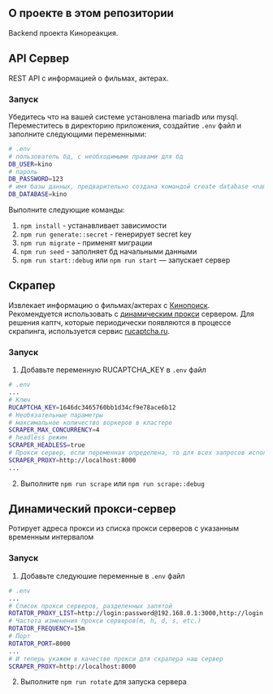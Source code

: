 ## О проекте в этом репозитории

Backend проекта Кинореакция. 

## API Сервер

REST API с информацией о фильмах, актерах.

### Запуск

Убедитесь что на вашей системе установлена mariadb или mysql.<br/>
Переместитесь в директорию приложения, создайтие `.env` файл и заполните следующими переменными:
```sh
# .env
# пользователь бд, с необходимыми правами для бд
DB_USER=kino
# пароль
DB_PASSWORD=123
# имя базы данных, предварительно создана командой create database <name>; в mysql cli
DB_DATABASE=kino
```

Выполните следующие команды:
1. `npm install` - устанавливает зависимости 
2. `npm run generate::secret` - генерирует secret key
3. `npm run migrate` - применят миграции
4. `npm run seed` - заполняет бд начальными данными
5. `npm run start::debug` или `npm run start` — запускает сервер

## Скрапер
Извлекает информацию о фильмах/актерах с [Кинопоиск](https://kinopoisk.ru). Рекомендуется использовать с <a href="#динамический-прокси-сервер">динамическим прокси</a> сервером. Для решения каптч, которые периодически появляются в процессе скрапинга, используется сервис [rucaptcha.ru](https://rucaptcha.ru).

### Запуск
1. Добавьте переменную RUCAPTCHA_KEY в `.env` файл
```sh
# .env
...
# Ключ
RUCAPTCHA_KEY=1646dc3465760bb1d34cf9e78ace6b12
# Необязательные параметры
# максимальное количество воркеров в кластере
SCRAPER_MAX_CONCURRENCY=4
# headless режим
SCRAPER_HEADLESS=true
# Прокси сервер, если переменная определена, то для всех запросов используется прокси, может быть в формате http://login:password@address
SCRAPER_PROXY=http://localhost:8000
...
```
2. Выполните `npm run scrape` или `npm run scrape::debug`

## Динамический прокси-сервер
Ротирует адреса прокси из списка прокси серверов с указанным временным интервалом
### Запуск
1. Добавьте следуюшие переменные в `.env` файл
```sh
# .env
...
# Список прокси серверов, разделенных запятой
ROTATOR_PROXY_LIST=http://login:password@192.168.0.1:3000,http://login:password@192.168.0.2:3001,http://login:password@192.168.0.2:3002
# Частота изменения прокси серверов(m, h, d, s, etc.)
ROTATOR_FREQUENCY=15m
# Порт
ROTATOR_PORT=8000
...
# И теперь укажем в качестве прокси для скрапера наш сервер
SCRAPER_PROXY=http://localhost:8000

```
2. Выполните `npm run rotate` для запуска сервера


